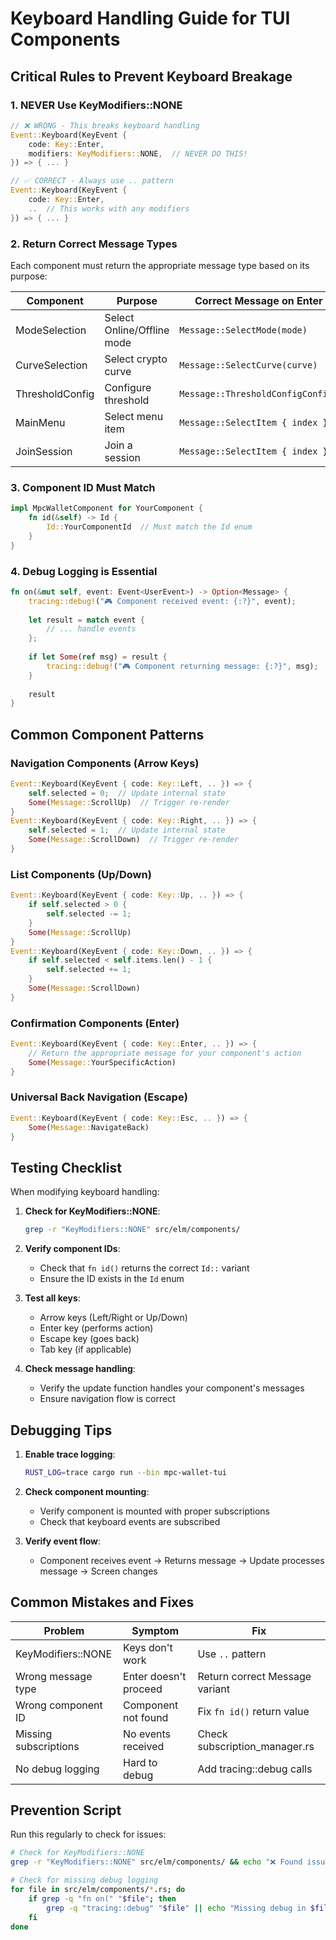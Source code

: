 # Keyboard Handling Guide for TUI Components

## Critical Rules to Prevent Keyboard Breakage

### 1. NEVER Use KeyModifiers::NONE
```rust
// ❌ WRONG - This breaks keyboard handling
Event::Keyboard(KeyEvent {
    code: Key::Enter,
    modifiers: KeyModifiers::NONE,  // NEVER DO THIS!
}) => { ... }

// ✅ CORRECT - Always use .. pattern
Event::Keyboard(KeyEvent {
    code: Key::Enter,
    ..  // This works with any modifiers
}) => { ... }
```

### 2. Return Correct Message Types
Each component must return the appropriate message type based on its purpose:

| Component | Purpose | Correct Message on Enter |
|-----------|---------|-------------------------|
| ModeSelection | Select Online/Offline mode | `Message::SelectMode(mode)` |
| CurveSelection | Select crypto curve | `Message::SelectCurve(curve)` |
| ThresholdConfig | Configure threshold | `Message::ThresholdConfigConfirm` |
| MainMenu | Select menu item | `Message::SelectItem { index }` |
| JoinSession | Join a session | `Message::SelectItem { index }` |

### 3. Component ID Must Match
```rust
impl MpcWalletComponent for YourComponent {
    fn id(&self) -> Id {
        Id::YourComponentId  // Must match the Id enum
    }
}
```

### 4. Debug Logging is Essential
```rust
fn on(&mut self, event: Event<UserEvent>) -> Option<Message> {
    tracing::debug!("🎮 Component received event: {:?}", event);
    
    let result = match event {
        // ... handle events
    };
    
    if let Some(ref msg) = result {
        tracing::debug!("🎮 Component returning message: {:?}", msg);
    }
    
    result
}
```

## Common Component Patterns

### Navigation Components (Arrow Keys)
```rust
Event::Keyboard(KeyEvent { code: Key::Left, .. }) => {
    self.selected = 0;  // Update internal state
    Some(Message::ScrollUp)  // Trigger re-render
}
Event::Keyboard(KeyEvent { code: Key::Right, .. }) => {
    self.selected = 1;  // Update internal state
    Some(Message::ScrollDown)  // Trigger re-render
}
```

### List Components (Up/Down)
```rust
Event::Keyboard(KeyEvent { code: Key::Up, .. }) => {
    if self.selected > 0 {
        self.selected -= 1;
    }
    Some(Message::ScrollUp)
}
Event::Keyboard(KeyEvent { code: Key::Down, .. }) => {
    if self.selected < self.items.len() - 1 {
        self.selected += 1;
    }
    Some(Message::ScrollDown)
}
```

### Confirmation Components (Enter)
```rust
Event::Keyboard(KeyEvent { code: Key::Enter, .. }) => {
    // Return the appropriate message for your component's action
    Some(Message::YourSpecificAction)
}
```

### Universal Back Navigation (Escape)
```rust
Event::Keyboard(KeyEvent { code: Key::Esc, .. }) => {
    Some(Message::NavigateBack)
}
```

## Testing Checklist

When modifying keyboard handling:

1. **Check for KeyModifiers::NONE**:
   ```bash
   grep -r "KeyModifiers::NONE" src/elm/components/
   ```

2. **Verify component IDs**:
   - Check that `fn id()` returns the correct `Id::` variant
   - Ensure the ID exists in the `Id` enum

3. **Test all keys**:
   - Arrow keys (Left/Right or Up/Down)
   - Enter key (performs action)
   - Escape key (goes back)
   - Tab key (if applicable)

4. **Check message handling**:
   - Verify the update function handles your component's messages
   - Ensure navigation flow is correct

## Debugging Tips

1. **Enable trace logging**:
   ```bash
   RUST_LOG=trace cargo run --bin mpc-wallet-tui
   ```

2. **Check component mounting**:
   - Verify component is mounted with proper subscriptions
   - Check that keyboard events are subscribed

3. **Verify event flow**:
   - Component receives event → Returns message → Update processes message → Screen changes

## Common Mistakes and Fixes

| Problem | Symptom | Fix |
|---------|---------|-----|
| KeyModifiers::NONE | Keys don't work | Use `..` pattern |
| Wrong message type | Enter doesn't proceed | Return correct Message variant |
| Wrong component ID | Component not found | Fix `fn id()` return value |
| Missing subscriptions | No events received | Check subscription_manager.rs |
| No debug logging | Hard to debug | Add tracing::debug calls |

## Prevention Script

Run this regularly to check for issues:
```bash
# Check for KeyModifiers::NONE
grep -r "KeyModifiers::NONE" src/elm/components/ && echo "❌ Found issues!" || echo "✅ Clean!"

# Check for missing debug logging
for file in src/elm/components/*.rs; do
    if grep -q "fn on(" "$file"; then
        grep -q "tracing::debug" "$file" || echo "Missing debug in $file"
    fi
done
```